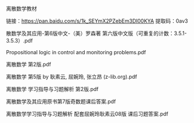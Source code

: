离散数学教材

链接：https://pan.baidu.com/s/1k_SEYmX2PZebEm3DI00KYA 
提取码：0av3



散数学及其应用-第6版中文-（美）罗森著 第六版中文版（可重复的计数：3.5.1-3.5.3）.pdf

Propositional logic in control and monitoring problems.pdf

离散数学  第2版.pdf

离散数学 第5版 by 耿素云, 屈婉玲, 张立昂 (z-lib.org).pdf

离散数学 学习指导与习题解析 第2版.pdf

离散数学及其应用原书第7版奇数题课后答案.pdf

离散数学学习指导与习题解析 配套屈婉玲耿素云08版 课后习题答案.pdf